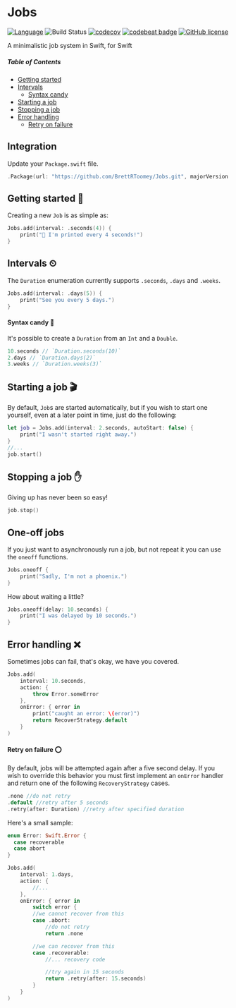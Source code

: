 # Jobs
[![Language](https://img.shields.io/badge/Swift-3-brightgreen.svg)](http://swift.org) ![Build Status](https://travis-ci.org/BrettRToomey/Jobs.svg?branch=master)
[![codecov](https://codecov.io/gh/BrettRToomey/Jobs/branch/master/graph/badge.svg)](https://codecov.io/gh/BrettRToomey/Jobs)
[![codebeat badge](https://codebeat.co/badges/1a9e0ad5-33d5-4bbc-a229-1691250f69d3)](https://codebeat.co/projects/github-com-brettrtoomey-jobs)
[![GitHub license](https://img.shields.io/badge/license-MIT-blue.svg)](https://raw.githubusercontent.com/BrettRToomey/Jobs/master/LICENSE.md)

A minimalistic job system in Swift, for Swift

##### Table of Contents
* [Getting started](#getting-started-)
* [Intervals](#intervals-)
  * [Syntax candy](#syntax-candy-)
* [Starting a job](#starting-a-job-)
* [Stopping a job](#stopping-a-job-)
* [Error handling](#error-handling-)
  * [Retry on failure](#retry-on-failure-)

## Integration
Update your `Package.swift` file.
```swift
.Package(url: "https://github.com/BrettRToomey/Jobs.git", majorVersion: 1)
```

## Getting started 🚀
Creating a new `Job` is as simple as:
```swift
Jobs.add(interval: .seconds(4)) {
    print("👋 I'm printed every 4 seconds!")
}
```

## Intervals ⏲
The `Duration` enumeration currently supports `.seconds`, `.days` and `.weeks`.
```swift
Jobs.add(interval: .days(5)) {
    print("See you every 5 days.")
}
```
#### Syntax candy 🍭
It's possible to create a `Duration` from an `Int` and a `Double`.
```swift
10.seconds // `Duration.seconds(10)`
2.days // `Duration.days(2)`
3.weeks // `Duration.weeks(3)`
```

## Starting a job 🎬
By default, `Job`s are started automatically, but if you wish to start one yourself, even at a later point in time, just do the following:
```swift
let job = Jobs.add(interval: 2.seconds, autoStart: false) {
    print("I wasn't started right away.")
}
//...
job.start()
```

## Stopping a job ✋
Giving up has never been so easy!
```swift
job.stop()
```

## One-off jobs 
If you just want to asynchronously run a job, but not repeat it you can use the `oneoff` functions.
```swift
Jobs.oneoff {
    print("Sadly, I'm not a phoenix.")            
}
```

How about waiting a little?
```swift
Jobs.oneoff(delay: 10.seconds) {
    print("I was delayed by 10 seconds.")
}
```

## Error handling ❌
Sometimes jobs can fail, that's okay, we have you covered.
```swift
Jobs.add(
    interval: 10.seconds,
    action: {
        throw Error.someError
    }, 
    onError: { error in
        print("caught an error: \(error)")
        return RecoverStrategy.default
    }
)
```

#### Retry on failure ⭕️
By default, jobs will be attempted again after a five second delay. If you wish to override this behavior you must first implement an `onError` handler and return one of the following `RecoveryStrategy` cases.
```swift
.none //do not retry
.default //retry after 5 seconds
.retry(after: Duration) //retry after specified duration
```
Here's a small sample:
```swift 
enum Error: Swift.Error {
  case recoverable
  case abort
}

Jobs.add(
    interval: 1.days,
    action: {
        //...
    }, 
    onError: { error in
        switch error {
        //we cannot recover from this
        case .abort:
            //do not retry
            return .none

        //we can recover from this
        case .recoverable:
            //... recovery code

            //try again in 15 seconds
            return .retry(after: 15.seconds)
        }
    }
)
```
